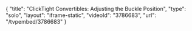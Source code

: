 {
    "title": "ClickTight Convertibles: Adjusting the Buckle Position",
    "type": "solo",
    "layout": "iframe-static",
    "videoId": "3786683",
    "url": "\/tvpembed\/3786683"
}